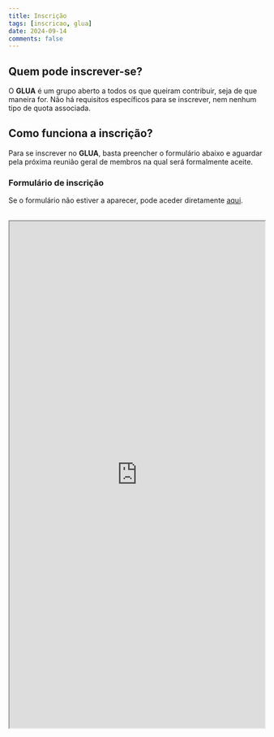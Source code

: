 ```yaml
---
title: Inscrição
tags: [inscricao, glua]
date: 2024-09-14
comments: false
---
```


## Quem pode inscrever-se?

O **GLUA** é um grupo aberto a todos os que queiram contribuir, seja de que maneira for. Não há requisitos específicos para se inscrever, nem nenhum tipo de quota associada.

## Como funciona a inscrição?

Para se inscrever no **GLUA**, basta preencher o formulário abaixo e aguardar pela próxima reunião geral de membros na qual será formalmente aceite.

### Formulário de inscrição

Se o formulário não estiver a aparecer, pode aceder diretamente [aqui](https://gluacloud.rui2015.me/index.php/apps/forms/s/zYRd2ngYwKXqSK5dDKxexX9M).

<br>
<iframe src="https://gluacloud.rui2015.me/index.php/apps/forms/s/zYRd2ngYwKXqSK5dDKxexX9M" width="100%" height="1000" border="0"></iframe>
